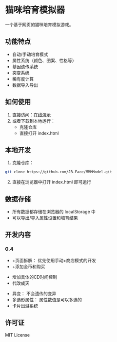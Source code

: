 # 猫咪培育模拟器

一个基于网页的猫咪培育模拟游戏。

## 功能特点

- 自动/手动培育模式
- 属性系统（颜色、图案、性格等）
- 基因遗传系统
- 突变系统
- 稀有度计算
- 数据导入导出

## 如何使用

1. 直接访问：[在线演示](https://JB-Face.github.io/MMMModel/)
2. 或者下载到本地运行：
   - 克隆仓库
   - 直接打开 index.html

## 本地开发

1. 克隆仓库：
```bash
git clone https://github.com/JB-Face/MMMModel.git
```

2. 直接在浏览器中打开 index.html 即可运行

## 数据存储

- 所有数据都存储在浏览器的 localStorage 中
- 可以导出/导入属性设置和培育结果


## 开发内容

### 0.4
- +页面拆解： 优先使用手动+商店模式的开发
- +添加金币和购买
+ 增加具体的CD时间控制
+ 代改成天
- 异变： 不会遗传的变异
- 多选形属性： 属性数值是可以多选的
- 卡片出游系统


## 许可证

MIT License 
